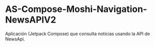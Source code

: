 # AS-Compose-Moshi-Navigation-NewsAPIV2
Aplicación (Jetpack Compose) que consulta noticias usando la API de NewsApi.
